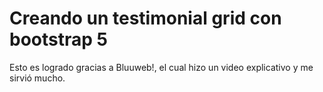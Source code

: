# Creando un testimonial grid con bootstrap 5
Esto es logrado gracias a Bluuweb!, el cual hizo un video explicativo y me sirvió mucho.
